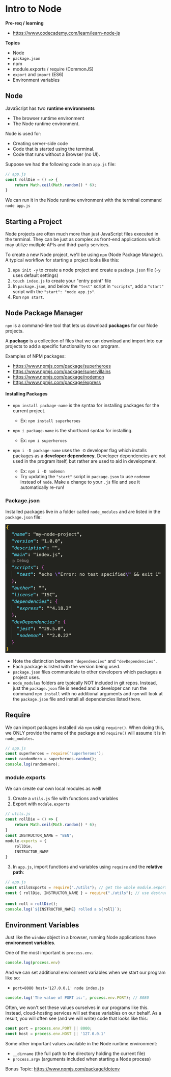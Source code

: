# Intro to Node

**Pre-req / learning**
* https://www.codecademy.com/learn/learn-node-js

**Topics**
* Node
* `package.json`
* npm
* module.exports / require (CommonJS)
* `export` and `import` (ES6)
* Environment variables

## Node

JavaScript has two **runtime environments**
* The browser runtime environment
* The Node runtime environment.

Node is used for:
* Creating server-side code
* Code that is started using the terminal.
* Code that runs without a Browser (no UI).

Suppose we had the following code in an `app.js` file:

```js
// app.js
const rollDie = () => {
    return Math.ceil(Math.random() * 6);
}
```

We can run it in the Node runtime environment with the terminal command `node app.js`

## Starting a Project

Node projects are often much more than just JavaScript files executed in the terminal. They can be just as complex as front-end applications which may utilize mutliple APIs and third-party services.

To create a new Node project, we'll be using `npm` (Node Package Manager). A typical workflow for starting a project looks like this:

1. `npm init -y` to create a node project and create a `package.json` file (`-y` uses default settings)
2. `touch index.js` to create your "entry point" file
3. In `package.json`, and below the `"test"` script in `"scripts"`, add a `"start"` script with the `"start": "node app.js"`.
4. Run `npm start`.

## Node Package Manager

`npm` is a command-line tool that lets us download **packages** for our Node projects.

A **package** is a collection of files that we can download and import into our projects to add a specific functionality to our program.

Examples of NPM packages:
* https://www.npmjs.com/package/superheroes
* https://www.npmjs.com/package/supervillains
* https://www.npmjs.com/package/nodemon
* https://www.npmjs.com/package/express

#### Installing Packages

* `npm install package-name` is the syntax for installing packages for the current project.

    * Ex: `npm install superheroes`

* `npm i package-name` is the shorthand syntax for installing.
    * Ex: `npm i superheroes`

* `npm i -D package-name` uses the `-D` developer flag which installs packages as a **developer dependency**. Developer dependencies are not used in the program itself, but rather are used to aid in development.
    * Ex: `npm i -D nodemon`
    * Try updating the `"start"` script in `package.json` to use `nodemon` instead of `node`. Make a change to your `.js` file and see it automatically re-run!

### Package.json

Installed packages live in a folder called `node_modules` and are listed in the `package.json` file:

![](img/package.json.png)

* Note the distinction between `"dependencies"` and `"devDependencies"`.
* Each package is listed with the version being used.
* `package.json` files communicate to other developers which packages a project uses. 
* `node_modules` folders are typically NOT included in git repos. Instead, just the `package.json` file is needed and a developer can run the command `npm install` with no additional arguments and `npm` will look at the `package.json` file and install all dependencies listed there.

## Require

We can import packages installed via `npm` using `require()`. When doing this, we ONLY provide the name of the package and `require()` will assume it is in `node_modules`. 

```js
// app.js
const superheroes = require('superheroes');
const randomHero = superheroes.random();
console.log(randomHero);
```

### module.exports

We can create our own local modules as well!

1. Create a `utils.js` file with functions and variables
2. Export with `module.exports`

```js
// utils.js
const rollDie = () => {
    return Math.ceil(Math.random() * 6);
}
const INSTRUCTOR_NAME = "BEN";
module.exports = {
    rollDie,
    INSTRUCTOR_NAME
}
```

3. In `app.js`, import functions and variables using `require` and the **relative path**:

```js
// app.js
const utilsExports = require("./utils"); // get the whole module.exports object
const { rollDie, INSTRUCTOR_NAME } = require("./utils"); // use destructuring

const roll = rollDie();
console.log(`${INSTRUCTOR_NAME} rolled a ${roll}`);
```

## Environment Variables

Just like the `window` object in a browser, running Node applications have **environment variables**. 

One of the most important is `process.env`.

```js
console.log(process.env)
```

And we can set additional environment variables when we start our program like so:

* `port=8080 host='127.0.0.1' node index.js`

```js
console.log('The value of PORT is:', process.env.PORT); // 8080
```

Often, we won't set these values ourselves in our programs like this. Instead, cloud-hosting services will set these variables on our behalf. As a result, you will often see (and we will write) code that looks like this:

```js
const port = process.env.PORT || 8000;
const host = process.env.HOST || '127.0.0.1'
```

Some other important values available in the Node runtime environment:

* `__dirname` (the full path to the directory holding the current file)
* `process.argv` (arguments included when starting a Node process)


Bonus Topic: https://www.npmjs.com/package/dotenv